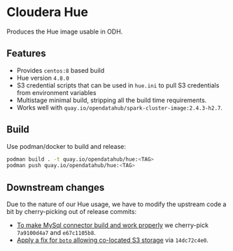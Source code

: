 # Cloudera Hue

Produces the Hue image usable in ODH.

## Features

- Provides `centos:8` based build
- Hue version `4.8.0`
- S3 credential scripts that can be used in `hue.ini` to pull S3 credentials from environment variables
- Multistage minimal build, stripping all the build time requirements.
- Works well with `quay.io/opendatahub/spark-cluster-image:2.4.3-h2.7`.

## Build

Use podman/docker to build and release:

```sh
podman build . -t quay.io/opendatahub/hue:<TAG>
podman push quay.io/opendatahub/hue:<TAG>
```

## Downstream changes

Due to the nature of our Hue usage, we have to modify the upstream code a bit by cherry-picking out of release commits:

- [To make MySql connector build and work properly](https://docs.gethue.com/administrator/installation/dependencies/#mysql--mariadb) we cherry-pick `7a9100d4a7` and `e67c1105b8`.
- [Apply a fix for `boto` allowing co-located S3 storage](https://github.com/cloudera/hue/pull/1435) via `14dc72c4e0`.
